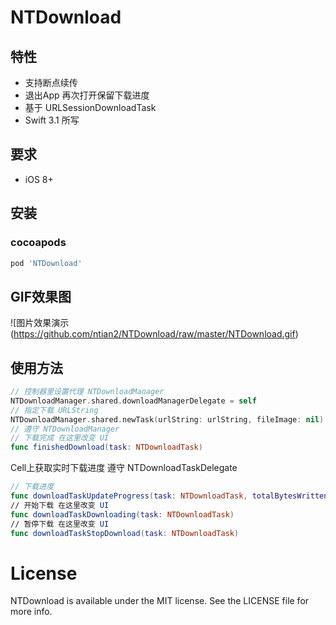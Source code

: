 # NTDownload
## 特性
* 支持断点续传
* 退出App 再次打开保留下载进度
* 基于 URLSessionDownloadTask
* Swift 3.1 所写
## 要求
* iOS 8+
## 安装
### cocoapods
```ruby
pod 'NTDownload'
```
## GIF效果图
![图片效果演示(https://github.com/ntian2/NTDownload/raw/master/NTDownload.gif)
## 使用方法
```Swift
// 控制器里设置代理 NTDownloadManager
NTDownloadManager.shared.downloadManagerDelegate = self
// 指定下载 URLString
NTDownloadManager.shared.newTask(urlString: urlString, fileImage: nil)
// 遵守 NTDownloadManager
// 下载完成 在这里改变 UI
func finishedDownload(task: NTDownloadTask) 
```
Cell上获取实时下载进度 遵守 NTDownloadTaskDelegate
```Swift
// 下载进度
func downloadTaskUpdateProgress(task: NTDownloadTask, totalBytesWritten: Int64, totalBytesExpectedToWrite: Int64)
// 开始下载 在这里改变 UI
func downloadTaskDownloading(task: NTDownloadTask)
// 暂停下载 在这里改变 UI
func downloadTaskStopDownload(task: NTDownloadTask)
```
# License
NTDownload is available under the MIT license. See the LICENSE file for more info.
